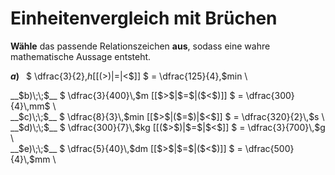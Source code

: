 <!--
version:  0.0.1

language: de

@style
input {
    text-align: center;
}

.flex-container {
    display: flex;
    flex-wrap: wrap;
    align-items: stretch;
    gap: 20px;
}

.flex-child {
    flex: 1;
    min-width: 350px;
    margin-right: 20px;
}

@media (max-width: 400px) {
    .flex-child {
        flex: 100%;
        margin-right: 0;
    }
}
@end

formula: \carry   \textcolor{red}{\scriptsize #1}
formula: \digit   \rlap{\carry{#1}}\phantom{#2}#2
formula: \permil  \text{‰}

import: https://raw.githubusercontent.com/LiaTemplates/Tikz-Jax/main/README.md

script: https://cdn.jsdelivr.net/gh/LiaTemplates/Tikz-Jax@main/dist/index.js


tags: Einheiten, Bruchrechnung, Länge, Masse, Zeit, mittel, normal, Angeben

comment: Welche angegebene Größe in Bruchdarstellung ist größer? Wähle das passende Relationszeichen.

author: Martin Lommatzsch

-->




# Einheitenvergleich mit Brüchen


**Wähle** das passende Relationszeichen **aus**, sodass eine wahre mathematische Aussage entsteht.



<section class="flex-container">

<div class="flex-child">

__$a)\;\;$__ $ \dfrac{3}{2}\,$h [[($>$)|$=$|$<$]] $ = \dfrac{125}{4}\,$min \

</div>
<div class="flex-child">
__$b)\;\;$__ $ \dfrac{3}{400}\,$m [[$>$|$=$|($<$)]] $ = \dfrac{300}{4}\,mm$ \

</div>
<div class="flex-child">
__$c)\;\;$__ $ \dfrac{8}{3}\,$min [[$>$|($=$)|$<$]] $ = \dfrac{320}{2}\,$s \

</div>
<div class="flex-child">
__$d)\;\;$__ $ \dfrac{300}{7}\,$kg [[($>$)|$=$|$<$]] $ = \dfrac{3}{700}\,$g \

</div>
<div class="flex-child">
__$e)\;\;$__ $ \dfrac{5}{40}\,$dm [[$>$|$=$|($<$)]] $ = \dfrac{500}{4}\,$mm \


</div>


</section>





